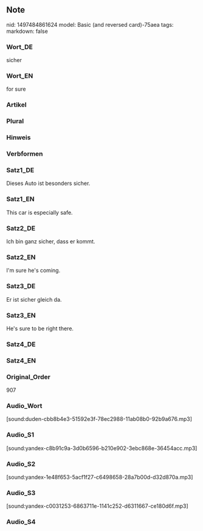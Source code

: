 ## Note
nid: 1497484861624
model: Basic (and reversed card)-75aea
tags: 
markdown: false

### Wort_DE
sicher

### Wort_EN
for sure

### Artikel


### Plural


### Hinweis


### Verbformen


### Satz1_DE
Dieses Auto ist besonders sicher.

### Satz1_EN
This car is especially safe.

### Satz2_DE
Ich bin ganz sicher, dass er kommt.

### Satz2_EN
I'm sure he's coming.

### Satz3_DE
Er ist sicher gleich da.

### Satz3_EN
He's sure to be right there.

### Satz4_DE


### Satz4_EN


### Original_Order
907

### Audio_Wort
[sound:duden-cbb8b4e3-51592e3f-78ec2988-11ab08b0-92b9a676.mp3]

### Audio_S1
[sound:yandex-c8b91c9a-3d0b6596-b210e902-3ebc868e-36454acc.mp3]

### Audio_S2
[sound:yandex-1e48f653-5acf1f27-c6498658-28a7b00d-d32d870a.mp3]

### Audio_S3
[sound:yandex-c0031253-6863711e-1141c252-d6311667-ce180d6f.mp3]

### Audio_S4

